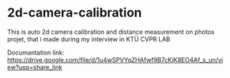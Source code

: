 # 2d-camera-calibration
This is auto 2d camera calibration and distance measurement on photos projet, that i made during my interview in KTÜ CVPR LAB

Documantation link:
https://drive.google.com/file/d/1u4wSPVYqZHAfwf9B7cKjK8EO4Af_s_un/view?usp=share_link
